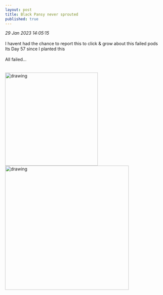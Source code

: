 ```yaml
---
layout: post
title: Black Pansy never sprouted
published: true
---
```

_29 Jan 2023 14:05:15_
<br>
<br>
I havent had the chance to report this to click & grow about this failed pods
<br>
Its Day 57 since I planted this
<br>
<br>
All failed...
<br>
<br>
<br>
<img src="https://drive.google.com/uc?export=view&id=1cxWbyohAxU0IrIEl4KR8B7BilFbl9yex" alt="drawing" width="300"/>
<img src="https://drive.google.com/uc?export=view&id=1814iAEepfrCe5WayMf9GbyVk08YnK50v" alt="drawing" width="400"/>
